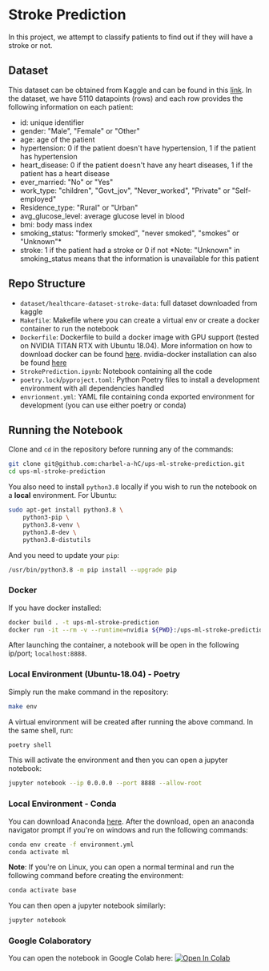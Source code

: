 # Stroke Prediction
In this project, we attempt to classify patients to find out if they will have a stroke or not.

## Dataset
This dataset can be obtained from Kaggle and can be found in this [link](https://www.kaggle.com/datasets/fedesoriano/stroke-prediction-dataset). In the dataset, we have 5110 datapoints (rows) and each row provides the following information on each patient:
-  id: unique identifier
- gender: "Male", "Female" or "Other"
- age: age of the patient
- hypertension: 0 if the patient doesn't have hypertension, 1 if the patient has hypertension
- heart_disease: 0 if the patient doesn't have any heart diseases, 1 if the patient has a heart disease
- ever_married: "No" or "Yes"
- work_type: "children", "Govt_jov", "Never_worked", "Private" or "Self-employed"
- Residence_type: "Rural" or "Urban"
- avg_glucose_level: average glucose level in blood
- bmi: body mass index
- smoking_status: "formerly smoked", "never smoked", "smokes" or "Unknown"*
- stroke: 1 if the patient had a stroke or 0 if not
*Note: "Unknown" in smoking_status means that the information is unavailable for this patient

## Repo Structure
- `dataset/healthcare-dataset-stroke-data`: full dataset downloaded from kaggle
- `Makefile`: Makefile where you can create a virtual env or create a docker container to run the notebook
- `Dockerfile`: Dockerfile to build a docker image with GPU support (tested on NVIDIA TITAN RTX with Ubuntu 18.04). More information on how to download docker can be found [here](https://docs.docker.com/get-docker/). nvidia-docker installation can also be found [here](https://docs.nvidia.com/datacenter/cloud-native/container-toolkit/install-guide.html)
- `StrokePrediction.ipynb`: Notebook containing all the code
- `poetry.lock`/`pyproject.toml`: Python Poetry files to install a development environment with all dependencies handled
- `envrionment.yml`: YAML file containing conda exported environment for development (you can use either poetry or conda)

## Running the Notebook
Clone and `cd` in the repository before running any of the commands:
```bash
git clone git@github.com:charbel-a-hC/ups-ml-stroke-prediction.git
cd ups-ml-stroke-prediction
```
You also need to install `python3.8` locally if you wish to run the notebook on a **local** environment. For Ubuntu:
```bash
sudo apt-get install python3.8 \
    python3-pip \
    python3.8-venv \
    python3.8-dev \
    python3.8-distutils
```
And you need to update your `pip`:
```bash
/usr/bin/python3.8 -m pip install --upgrade pip
```
### Docker
If you have docker installed:
```bash
docker build . -t ups-ml-stroke-prediction
docker run -it --rm -v --runtime=nvidia ${PWD}:/ups-ml-stroke-prediction ups-ml-stroke-prediction bash
```
After launching the container, a notebook will be open in the following ip/port; `localhost:8888`.

### Local Environment (Ubuntu-18.04) - Poetry

Simply run the make command in the repository:
```bash
make env
```
A virtual environment will be created after running the above command. In the same shell, run:
```bash
poetry shell
```
This will activate the environment and then you can open a jupyter notebook:
```bash
jupyter notebook --ip 0.0.0.0 --port 8888 --allow-root
```

### Local Environment - Conda
You can download Anaconda [here](https://docs.anaconda.com/anaconda/install/index.html).
After the download, open an anaconda navigator prompt if you're on windows and run the following commands:
```bash
conda env create -f environment.yml
conda activate ml
```
**Note**: If you're on Linux, you can open a normal terminal and run the following command before creating the environment:
```bash
conda activate base
```
You can then open a jupyter notebook similarly: 
```bash
jupyter notebook
```
### Google Colaboratory
You can open the notebook in Google Colab here: [![Open In Colab](https://colab.research.google.com/assets/colab-badge.svg)](https://colab.research.google.com/github/charbel-a-hC/ups-ml-stroke-prediction/blob/main/StrokePrediction.ipynb)
